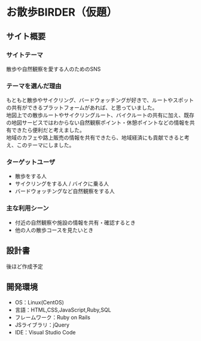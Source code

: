 # お散歩BIRDER（仮題）

## サイト概要
### サイトテーマ
散歩や自然観察を愛する人のためのSNS
​
### テーマを選んだ理由
もともと散歩やサイクリング、バードウォッチングが好きで、ルートやスポットの共有ができるプラットフォームがあれば、と思っていました。  
地図上での散歩ルートやサイクリングルート、バイクルートの共有に加え、既存の地図サービスではわからない自然観察ポイント・休憩ポイントなどの情報を共有できたら便利だと考えました。  
地域のカフェや路上販売の情報を共有できたら、地域経済にも貢献できると考え、このテーマにしました。
​
### ターゲットユーザ
- 散歩をする人
- サイクリングをする人 / バイクに乗る人
- バードウォッチングなど自然観察をする人
​
### 主な利用シーン
- 付近の自然観察や施設の情報を共有・確認するとき
- 他の人の散歩コースを見たいとき
​
## 設計書
後ほど作成予定
​
## 開発環境
- OS：Linux(CentOS)
- 言語：HTML,CSS,JavaScript,Ruby,SQL
- フレームワーク：Ruby on Rails
- JSライブラリ：jQuery
- IDE：Visual Studio Code
​
<!-- ## 使用素材 -->